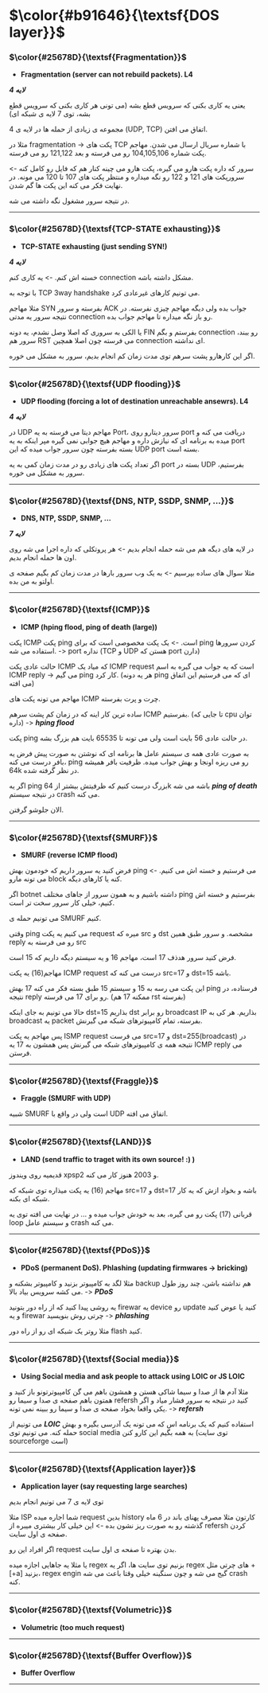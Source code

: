 $\color{#b91646}{\textsf{DOS layer}}$
======================================

### $\color{#25678D}{\textsf{Fragmentation}}$

- **Fragmentation (server can not rebuild packets). L4**

***لایه 4***

یعنی یه کاری بکنی که سرویس قطع بشه (می تونی هر کاری بکنی که سرویس قطع بشه، توی 7 لایه ی شبکه ای)

مجموعه ی زیادی از حمله ها در لایه ی 4 (UDP, TCP) اتفاق می افتن.

مثلا در fragmentation -> پکت های TCP با شماره سریال ارسال می شدن. مهاجم پکت شماره 104,105,106 رو می فرسته و بعد 121,122 رو می فرسته.

سرور که داره پکت هارو می گیره، پکت هارو می چینه کنار هم که فایل رو کامل کنه -> سرورپکت های 121 و 122 رو نگه میداره و منتظر پکت های 107 تا 120 می مونه. در نهایت فکر می کنه این پکت ها گم شدن.

در نتیجه سرور مشغول نگه داشته می شه.

______________________________
### $\color{#25678D}{\textsf{TCP-STATE exhausting}}$
- **TCP-STATE exhausting (just sending SYN!)**

***لایه 4***

خسته اش کنم. -> یه کاری کنم connection مشکل داشته باشه.

با توجه به TCP 3way handshake می تونیم کارهای غیرعادی کرد. 

مثلا مهاجم SYN بفرسته و سرور ACK جواب بده ولی دیگه مهاجم چیزی نفرسته. در نتیجه سرور یه مدتی connection رو باز نگه میداره تا مهاجم جواب بده.

یا الکی به سروری که اصلا وصل نشدم، یه دونه FIN بفرستم و بگم connection رو ببند، سرور هم RST می فرسته چون اصلا همچین connection ای نداشته.

اگر این کارهارو پشت سرهم توی مدت زمان کم انجام بدیم، سرور به مشکل می خوره.

_____________________
### $\color{#25678D}{\textsf{UDP flooding}}$
- **UDP flooding (forcing a lot of destination unreachable ansewrs). L4**

***لایه 4***

در UDP مهاجم دیتا می فرسته به یه Port، سرور دیتارو روی port دریافت می کنه و میده به برنامه ای که نیازش داره و مهاجم هیچ جوابی نمی گیره مپر اینکه به یه port بسته بفرسته  چون سرور جواب میده که این UDP port بسته است.

اگر تعداد پکت های زیادی رو در مدت زمان کمی به یه port بسته در UDP بفرستیم، سرور به مشکل می خوره.

_________________________
### $\color{#25678D}{\textsf{DNS, NTP, SSDP, SNMP, …}}$
- **DNS, NTP, SSDP, SNMP, …**

***لایه 7***

در لایه های دیگه هم می شه حمله انجام بدیم -> هر پروتکلی که داره اجرا می شه روی اون ها حمله انجام بدیم.

مثلا سوال های ساده بپرسیم -> به یک وب سرور بارها در مدت زمان کم بگیم صفحه ی اولتو به من بده.
__________________________
### $\color{#25678D}{\textsf{ICMP}}$
- **ICMP (hping flood, ping of death (large))**

پکت ICMP پکت ping است. -> یک پکت مخصوصی است که برای ping کردن سرورها استفاده می شه. -> port نداره (TCP و UDP هستن که port دارن)


حالت عادی پکت ICMP که میاد یک ICMP request است که یه جواب می گیره به اسم ICMP reply -> می گیم ping کار کرد. (هر یه دونه ping ای که می فرستیم این اتفاق می افته)

مهاجم می تونه پکت های ICMP چرت و پرت بفرسته.

ساده ترین کار اینه که در زمان کم پشت سرهم ICMP بفرستیم. (تا جایی که cpu توان داره) -> ***hping flood***


پکت ping در حالت عادی 56 بایت است ولی می تونه تا 65535 بایت هم بزرگ بشه. 

به صورت عادی همه ی سیستم عامل ها برنامه ای که نوشتن به صورت پیش فرض یه بافر درست می کنه، ping رو می ریزه اونجا و بهش جواب میده. ظرفیت بافر همیشه 64k در نظر گرفته شده.

اگر یه ping بزرگ درست کنیم که ظرفیتش بیشتر از 64k باشه می شه ***ping of death*** در نتیجه سیستم crash می کنه.

الان جلوشو گرفتن.
_______________
### $\color{#25678D}{\textsf{SMURF}}$
- **SMURF (reverse ICMP flood)**

فرض کنید یه سرور داریم که خودمون بهش ping می فرستیم و خسته اش می کنیم. -> می تونه مارو block کنه یا کارهای دیگه.

اگر botnet داشته باشیم و به همون سرور از جاهای مختلف ping بفرستیم و خسته اش کنیم، خیلی کار سرور سخت تر است.


می تونیم حمله ی SMURF کنیم.

وقتی ping می کنیم یه پکت request میره که src و dst مشخصه. و سرور طبق همین reply رو می فرسته به src

فرض کنید سرور هدذف 17 است، مهاجم 16 و یه سیستم دیگه داریم که 15 است.

مهاجم(16) یه پکت ICMP request درست می کنه که src=17 و dst=15 باشه.

این پکت می رسه به 15 و سیستم 15 طبق بسته فکر می کنه 17 بهش ping فرستاده، در نتیجه reply رو برای 17 می فرسته. (ممکنه 17 هم rst بفرسته)


حالا می تونیم به جای اینکه dst=15 بذاریم dst رو برابر broadcast IP بذاریم. هر کی به broadcast یه packet بفرسته، تمام کامپیوترهای شبکه می گیرنش.

پس مهاجم یه پکت ISMP request می فرست src=17 و dst=255(broadcast) در نتیجه همه ی کامپیوترهای شبکه می گیرنش پس همشون به 17 یه ICMP reply می فرستن.
_______________________
### $\color{#25678D}{\textsf{Fraggle}}$
- **Fraggle (SMURF with UDP)**

شبیه SMURF است ولی در واقع با UDP اتفاق می افته.

________________________
### $\color{#25678D}{\textsf{LAND}}$
- **LAND (send traffic to traget with its own source! :) )**

قدیمیه روی ویندوز xpsp2 و 2003 هنوز کار می کنه.

مهاجم (16) یه پکت میذاره توی شبکه که src=17 و dst=17 باشه و بخواد ازش که یه کار شبکه ای بکنه.

قربانی (17) پکت رو می گیره، بعد به خودش جواب میده و ... در نهایت می افته توی یه loop و سیستم عامل crash می کنه.

________________________
### $\color{#25678D}{\textsf{PDoS}}$
- **PDoS (permanent DoS). Phlashing (updating firmwares -> bricking)**

مثلا لگد به کامپیوتر بزنید و کامپیوتر بشکنه و backup هم نداشته باشن، چند روز طول می کشه سرویس بیاد بالا. -> ***PDoS***

یه روشی پیدا کنید که از راه دور بتونید firewar یه device رو update کنید یا عوض کنید و یه firewar چرتی روش بنویسید -> ***phlashing***

مثلا روتر یک شبکه ای رو از راه دور flash کنید.

___________________
### $\color{#25678D}{\textsf{Social media}}$
- **Using Social media and ask people to attack using LOIC or JS LOIC**

مثلا آدم ها از صدا و سیما شاکی هستن و همشون باهم می گن کامپیوترتونو باز کنید و همتون باهم صفحه ی صدا و سیما رو refersh کنید در نتیجه به سرور فشار میاد و اگر یکی واقعا بخواد صفحه ی صدا و سیما رو ببینه نمی تونه. -> ***refersh***

می تونیم از ***LOIC*** استفاده کنیم که یک برنامه اس که می تونه یک آدرسی بگیره و بهش حمله کنه. می تونیم توی social media به همه بگیم این کارو کنن (توی سایت sourceforge است)
_______________
### $\color{#25678D}{\textsf{Application layer}}$
- **Application layer (say requesting large searches)**

توی لایه ی 7 می تونیم انجام بدیم

مثلا ISP شما اجاره میده request بدین history کارتون مثلا مصرف پهنای باند در 6 ماه گذشته رو به صورت ریز نشون بده -> این خیلی کار بیشتری میبره از refersh کردن صفحه ی اول سایت.

اگر افراد این رو request بدن بهتره تا صفحه ی اول سایت.

یا مثلا یه جاهایی اجازه میده regex بزنیم توی سایت ها، اگر یه regex های چرتی مثل +[+a] بزنید، regex engin گیج می شه و چون سنگینه خیلی وقتا باعث می شه crash کنه.
______________________
### $\color{#25678D}{\textsf{Volumetric}}$
- **Volumetric (too much request)**


__________________
### $\color{#25678D}{\textsf{Buffer Overflow}}$
- **Buffer Overflow**


________________
